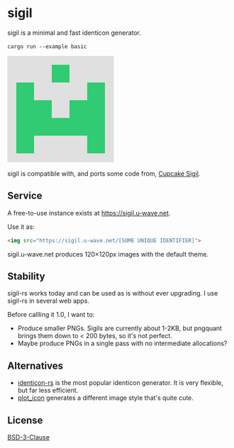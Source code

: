 # sigil

sigil is a minimal and fast identicon generator.

```
cargo run --example basic
```
![](./example.png)

sigil is compatible with, and ports some code from, [Cupcake Sigil].

[Cupcake Sigil]: https://github.com/tent/sigil

## Service

A free-to-use instance exists at <https://sigil.u-wave.net>.

Use it as:
```html
<img src="https://sigil.u-wave.net/[SOME UNIQUE IDENTIFIER]">
```

sigil.u-wave.net produces 120×120px images with the default theme.

## Stability

sigil-rs works today and can be used as is without ever upgrading. I use sigil-rs in several web apps.

Before callling it 1.0, I want to:
- Produce smaller PNGs. Sigils are currently about 1-2KB, but pngquant brings them down to < 200 bytes, so it's not perfect.
- Maybe produce PNGs in a single pass with no intermediate allocations?

## Alternatives

- [identicon-rs] is the most popular identicon generator. It is very flexible, but far less efficient.
- [plot_icon] generates a different image style that's quite cute.

[identicon-rs]: https://github.com/conways-glider/identicon-rs
[plot_icon]: https://github.com/paritytech/polkadot-identicon-rust

## License

[BSD-3-Clause](./LICENSE)
